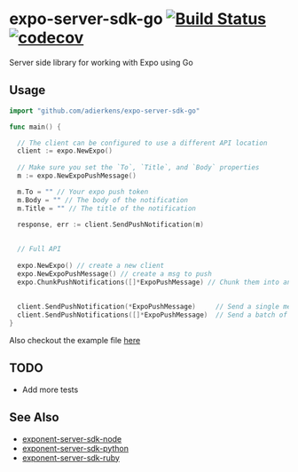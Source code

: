 # expo-server-sdk-go [![Build Status](https://travis-ci.org/adierkens/expo-server-sdk-go.svg?branch=master)](https://travis-ci.org/adierkens/expo-server-sdk-go) [![codecov](https://codecov.io/gh/adierkens/expo-server-sdk-go/branch/master/graph/badge.svg)](https://codecov.io/gh/adierkens/expo-server-sdk-go)

Server side library for working with Expo using Go

## Usage
```go
import "github.com/adierkens/expo-server-sdk-go"

func main() {

  // The client can be configured to use a different API location
  client := expo.NewExpo()
  
  // Make sure you set the `To`, `Title`, and `Body` properties
  m := expo.NewExpoPushMessage()

  m.To = "" // Your expo push token
  m.Body = "" // The body of the notification
  m.Title = "" // The title of the notification

  response, err := client.SendPushNotification(m)
  
  
  // Full API
  
  expo.NewExpo() // create a new client
  expo.NewExpoPushMessage() // create a msg to push
  expo.ChunkPushNotifications([]*ExpoPushMessage) // Chunk them into an array of batches
  
  
  client.SendPushNotification(*ExpoPushMessage)     // Send a single message
  client.SendPushNotifications([]*ExpoPushMessage)  // Send a batch of messages
}

```

Also checkout the example file [here](./example/main.go)

## TODO
- Add more tests

## See Also
- [exponent-server-sdk-node](https://github.com/expo/exponent-server-sdk-node)
- [exponent-server-sdk-python](https://github.com/exponent/exponent-server-sdk-python)
- [exponent-server-sdk-ruby](https://github.com/exponent/exponent-server-sdk-ruby)

